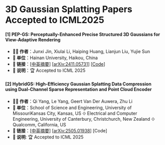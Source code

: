 # 3D Gaussian Splatting Papers Accepted to ICML2025


#### [1] PEP-GS: Perceptually-Enhanced Precise Structured 3D Gaussians for View-Adaptive Rendering
- **🧑‍🔬 作者**：Junxi Jin, Xiulai Li, Haiping Huang, Lianjun Liu, Yujie Sun
- **🏫 单位**：Hainan University, Haikou, China
- **🔗 链接**：[[中英摘要](./abs/2411.05731.md)] [[arXiv:2411.05731](https://arxiv.org/abs/2411.05731)] [[Code](https://github.com/cvlab-kaist/PF3plat)]
- **📝 说明**：🏆 Accepted to ICML 2025

#### [2] HybridGS: High-Efficiency Gaussian Splatting Data Compression using Dual-Channel Sparse Representation and Point Cloud Encoder
- **🧑‍🔬 作者**：Qi Yang, Le Yang, Geert Van Der Auwera, Zhu Li
- **🏫 单位**：School of Science and Engineering, University of MissouriKansas City, Kansas, US ⟐ Electrical and Computer Engineering, University of Canterbury, Christchurch, New Zealand ⟐ Qualcomm, California, US
- **🔗 链接**：[[中英摘要](../abs/2505.01938.md)] [[arXiv:2505.01938](https://arxiv.org/abs/2505.01938)] [Code]
- **📝 说明**: 🏆 Accepted to ICML 2025
